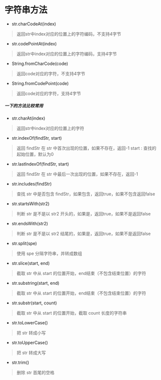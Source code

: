 # 字符串方法
- str.charCodeAt(index)
> 返回str中index对应的位置上的字符编码，不支持4字节

- str.codePointAt(index)
> 返回str中index对应的位置上的字符编码，支持4字节

- String.fromCharCode(code)
> 返回code对应的字符，不支持4字节
- String.fromCodePoint(code)
> 返回code对应的字符，支持4字节

##### 一下的方法比较常用

- str.charAt(index)
> 返回str中index对应的位置上的字符

- str.indexOf(findStr, start)
> 返回 findStr 在 str 中首次出现的位置，如果不存在，返回-1
> start : 查找的起始位置，默认为0

- str.lastIndexOf(findStr, start)
> 返回 findStr 在 str 中最后一次出现的位置，如果不存在，返回-1

- str.includes(findStr)
> 查找 str 中是否包含 findStr，如果包含，返回true，如果不包含返回false

- str.startsWith(str2)
> 判断 str 是不是以 str2 开头的，如果是，返回true，如果不是返回false

- str.endsWith(str2)
> 判断 str 是不是以 str2 结尾的，如果是，返回true，如果不是返回false

- str.split(spe)
> 使用 spe 分隔字符串，并转成数组

- str.slice(start, end)
> 截取 str 中从 start 的位置开始，end结束（不包含结束位置）的字符

- str.substring(start, end)
> 截取 str 中从 start 的位置开始，end结束（不包含结束位置）的字符

- str.substr(start, count)
> 截取 str 中从 start 的位置开始，截取 count 长度的字符串

- str.toLowerCase()
> 把 str 转成小写

- str.toUpperCase()
> 把 str 转成大写

- str.trim()
> 删除 str 首尾的空格